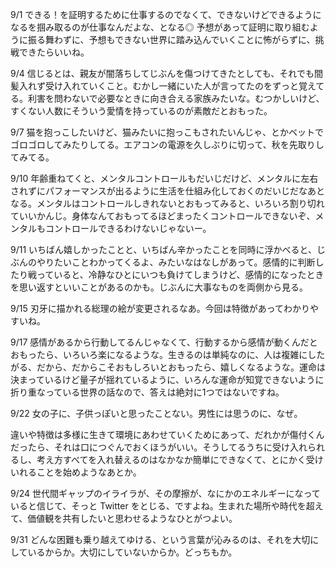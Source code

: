 9/1
できる！を証明するために仕事するのでなくて、できないけどできるようになるを掴み取るのが仕事なんだよな、となる◎ 予想があって証明に取り組むように振る舞わずに、予想もできない世界に踏み込んでいくことに怖がらずに、挑戦できたらいいね。

9/4
信じるとは、親友が闇落ちしてじぶんを傷つけてきたとしても、それでも間髪入れず受け入れていくこと。むかし一緒にいた人が言ってたのをずっと覚えてる。利害を問わないで必要なときに向き合える家族みたいな。むつかしいけど、すくない人数にそういう愛情を持っているのが素敵だとおもった。

9/7
猫を抱っこしたいけど、猫みたいに抱っこもされたいんじゃ、とかベットでゴロゴロしてみたりしてる。エアコンの電源を久しぶりに切って、秋を先取りしてみてる。

9/10
年齢重ねてくと、メンタルコントロールもだいじだけど、メンタルに左右されずにパフォーマンスが出るように生活を仕組み化しておくのだいじだなあとなる。メンタルはコントロールしきれないとおもってみると、いろいろ割り切れていいかんじ。身体なんておもってるほどまったくコントロールできないぞ、メンタルもコントロールできるわけないじゃないー。

9/11
いちばん嬉しかったことと、いちばん辛かったことを同時に浮かべると、じぶんのやりたいことわかってくるよ、みたいなはなしがあって。感情的に判断したり戦っていると、冷静なひとにいつも負けてしまうけど、感情的になったときを思い返すといいことがあるのかも。じぶんに大事なものを両側から見る。

9/15
刃牙に描かれる総理の絵が変更されるなあ。今回は特徴があってわかりやすいね。

9/17
感情があるから行動してるんじゃなくて、行動するから感情が動くんだとおもったら、いろいろ楽になるような。生きるのは単純なのに、人は複雑にしたがる、だから、だからこそおもしろいとおもったら、嬉しくなるような。運命は決まっているけど量子が揺れているように、いろんな運命が知覚できないように折り重なっている世界の話なので、答えは絶対に1つではないですね。

9/22
女の子に、子供っぽいと思ったことない。男性には思うのに、なぜ。

違いや特徴は多様に生きて環境にあわせていくためにあって、だれかが傷付くんだったら、それは口につぐんでおくほうがいい。そうしてるうちに受け入れられるし、考え方すべてを入れ替えるのはなかなか簡単にできなくて、とにかく受けいれることを始めようなあとか。

9/24
世代間ギャップのイライラが、その摩擦が、なにかのエネルギーになっていると信じて、そっと Twitter をとじる、ですよね。生まれた場所や時代を超えて、価値観を共有したいと思わせるようなひとがつよい。

9/31
どんな困難も乗り越えてゆける、という言葉が沁みるのは、それを大切にしているからか。大切にしていないからか。どっちもか。
